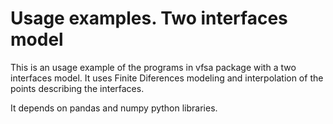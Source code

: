 # Usage examples. Two interfaces model

This is an usage example of the programs in vfsa package with a two interfaces model. It uses
Finite Diferences modeling and interpolation of the points describing the interfaces.

It depends on pandas and numpy python libraries.

